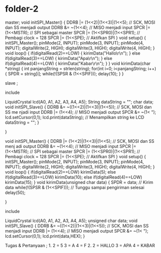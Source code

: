 # folder-2
master; void initSPI_Master() {
DDRB |= (1<<2)|(1<<3)|(1<<5); // SCK, MOSI dan SS menjadi output DDRB &= ~(1<<4); // MISO menjadi input SPCR |= (1<<MSTR); // SPI sebagai master SPCR |= (1<<SPR0)|(1<<SPR1); // Pembagi clock = 128 SPCR |= (1<<SPE); // Aktifkan SPI
}
void setup() {
initSPI_Master();
pinMode(2, INPUT); pinMode(3, INPUT); pinMode(4, INPUT); digitalWrite(2, HIGH); digitalWrite(3, HIGH); digitalWrite(4, HIGH); } void loop() { if(digitalRead(2)==LOW) { kirimData("Hallo\r\n"); } else if(digitalRead(3)==LOW) { kirimData("Apa\r\n"); } else if(digitalRead(4)==LOW) { kirimData("Kabar\r\n"); } } void kirimData(char *string) { int panjangString = strlen(string); for(int i=0; i<panjangString; i++) { SPDR = string[i]; while(!(SPSR & (1<<SPIF))); delay(10); } }

slave ;

include

LiquidCrystal lcd(A0, A1, A2, A3, A4, A5); String dataString = ""; char data; void initSPI_Slave() {
DDRB &= ~((1<<2)|(1<<3)|(1<<5)); // SCK, MOSI dan SS me njadi input DDRB |= (1<<4); // MISO menjadi output SPCR &= ~(1< "); lcd.setCursor(0,1); lcd.print(dataString); // Menampilkan string ke LCD dataString = ""; }

}

void initSPI_Master() {
DDRB |= (1<<2)|(1<<3)|(1<<5); // SCK, MOSI dan SS menj adi output DDRB &= ~(1<<4); // MISO menjadi input SPCR |= (1<<MSTR); // SPI sebagai master SPCR |= (1<<SPR0)|(1<<SPR1); // Pembagi clock = 128 SPCR |= (1<<SPE); // Aktifkan SPI
}
void setup() {
initSPI_Master();
pinMode(2, INPUT); pinMode(3, INPUT); pinMode(4, INPUT); digitalWrite(2, HIGH); digitalWrite(3, HIGH); digitalWrite(4, HIGH); } void loop() { if(digitalRead(2)==LOW) kirimData(5); else if(digitalRead(3)==LOW) kirimData(10); else if(digitalRead(4)==LOW) kirimData(15); } void kirimData(unsigned char data) { SPDR = data; // Kirim data while(!(SPSR & (1<<SPIF))); // Tunggu sampai pengiriman selesai delay(50);

}

include

LiquidCrystal lcd(A0, A1, A2, A3, A4, A5); unsigned char data; void initSPI_Slave() { DDRB &= ~((1<<2)|(1<<3)|(1<<5)); // SCK, MOSI dan SS menjadi input DDRB |= (1<<4); // MISO menjadi output SPCR &= ~(1< "); lcd.setCursor(0,1); lcd.print(data,HEX); }

Tugas & Pertanyaan ; 1. 2 = 5 3 = A 4 = F 2. 2 = HALLO 3 = APA 4 = KABAR
